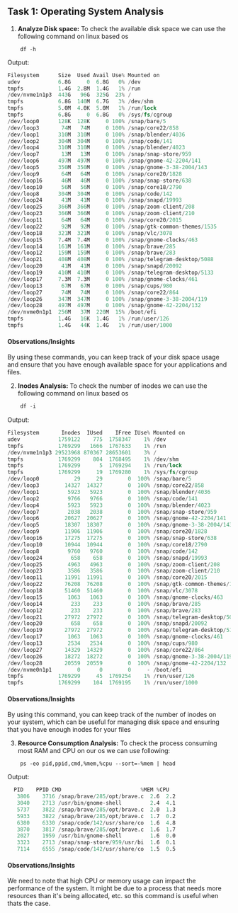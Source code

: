 ## Task 1: Operating System Analysis

1. **Analyze Disk space:**
To check the available disk space we can use the following command on linux based os
```shell
    df -h
```
Output:
```s
Filesystem      Size  Used Avail Use% Mounted on
udev            6.8G     0  6.8G   0% /dev
tmpfs           1.4G  2.8M  1.4G   1% /run
/dev/nvme1n1p3  443G   96G  325G  23% /
tmpfs           6.8G  140M  6.7G   3% /dev/shm
tmpfs           5.0M  4.0K  5.0M   1% /run/lock
tmpfs           6.8G     0  6.8G   0% /sys/fs/cgroup
/dev/loop0      128K  128K     0 100% /snap/bare/5
/dev/loop3       74M   74M     0 100% /snap/core22/858
/dev/loop1      310M  310M     0 100% /snap/blender/4036
/dev/loop2      304M  304M     0 100% /snap/code/141
/dev/loop4      310M  310M     0 100% /snap/blender/4023
/dev/loop7       13M   13M     0 100% /snap/snap-store/959
/dev/loop6      497M  497M     0 100% /snap/gnome-42-2204/141
/dev/loop5      350M  350M     0 100% /snap/gnome-3-38-2004/143
/dev/loop9       64M   64M     0 100% /snap/core20/1828
/dev/loop16      46M   46M     0 100% /snap/snap-store/638
/dev/loop10      56M   56M     0 100% /snap/core18/2790
/dev/loop8      304M  304M     0 100% /snap/code/142
/dev/loop24      41M   41M     0 100% /snap/snapd/19993
/dev/loop25     366M  366M     0 100% /snap/zoom-client/208
/dev/loop23     366M  366M     0 100% /snap/zoom-client/210
/dev/loop11      64M   64M     0 100% /snap/core20/2015
/dev/loop22      92M   92M     0 100% /snap/gtk-common-themes/1535
/dev/loop18     321M  321M     0 100% /snap/vlc/3078
/dev/loop15     7.4M  7.4M     0 100% /snap/gnome-clocks/463
/dev/loop14     161M  161M     0 100% /snap/brave/285
/dev/loop12     159M  159M     0 100% /snap/brave/283
/dev/loop21     408M  408M     0 100% /snap/telegram-desktop/5088
/dev/loop20      41M   41M     0 100% /snap/snapd/20092
/dev/loop19     410M  410M     0 100% /snap/telegram-desktop/5133
/dev/loop17     7.3M  7.3M     0 100% /snap/gnome-clocks/461
/dev/loop13      67M   67M     0 100% /snap/cups/980
/dev/loop27      74M   74M     0 100% /snap/core22/864
/dev/loop26     347M  347M     0 100% /snap/gnome-3-38-2004/119
/dev/loop28     497M  497M     0 100% /snap/gnome-42-2204/132
/dev/nvme0n1p1  256M   37M  220M  15% /boot/efi
tmpfs           1.4G   16K  1.4G   1% /run/user/126
tmpfs           1.4G   44K  1.4G   1% /run/user/1000
```
#### Observations/Insights
By using these commands, you can keep track of your disk space usage and ensure that you have enough available space for your applications and files.

2. **Inodes Analysis:**
To check the number of inodes we can use the following command on linux based os
```s
    df -i
```
Output:
```s
Filesystem       Inodes  IUsed    IFree IUse% Mounted on
udev            1759122    775  1758347    1% /dev
tmpfs           1769299   1666  1767633    1% /run
/dev/nvme1n1p3 29523968 870367 28653601    3% /
tmpfs           1769299    804  1768495    1% /dev/shm
tmpfs           1769299      5  1769294    1% /run/lock
tmpfs           1769299     19  1769280    1% /sys/fs/cgroup
/dev/loop0           29     29        0  100% /snap/bare/5
/dev/loop3        14327  14327        0  100% /snap/core22/858
/dev/loop1         5923   5923        0  100% /snap/blender/4036
/dev/loop2         9766   9766        0  100% /snap/code/141
/dev/loop4         5923   5923        0  100% /snap/blender/4023
/dev/loop7         2038   2038        0  100% /snap/snap-store/959
/dev/loop6        20627  20627        0  100% /snap/gnome-42-2204/141
/dev/loop5        18307  18307        0  100% /snap/gnome-3-38-2004/143
/dev/loop9        11906  11906        0  100% /snap/core20/1828
/dev/loop16       17275  17275        0  100% /snap/snap-store/638
/dev/loop10       10944  10944        0  100% /snap/core18/2790
/dev/loop8         9760   9760        0  100% /snap/code/142
/dev/loop24         658    658        0  100% /snap/snapd/19993
/dev/loop25        4963   4963        0  100% /snap/zoom-client/208
/dev/loop23        3586   3586        0  100% /snap/zoom-client/210
/dev/loop11       11991  11991        0  100% /snap/core20/2015
/dev/loop22       76208  76208        0  100% /snap/gtk-common-themes/1535
/dev/loop18       51460  51460        0  100% /snap/vlc/3078
/dev/loop15        1063   1063        0  100% /snap/gnome-clocks/463
/dev/loop14         233    233        0  100% /snap/brave/285
/dev/loop12         233    233        0  100% /snap/brave/283
/dev/loop21       27972  27972        0  100% /snap/telegram-desktop/5088
/dev/loop20         658    658        0  100% /snap/snapd/20092
/dev/loop19       27972  27972        0  100% /snap/telegram-desktop/5133
/dev/loop17        1063   1063        0  100% /snap/gnome-clocks/461
/dev/loop13        2534   2534        0  100% /snap/cups/980
/dev/loop27       14329  14329        0  100% /snap/core22/864
/dev/loop26       18272  18272        0  100% /snap/gnome-3-38-2004/119
/dev/loop28       20559  20559        0  100% /snap/gnome-42-2204/132
/dev/nvme0n1p1        0      0        0     - /boot/efi
tmpfs           1769299     45  1769254    1% /run/user/126
tmpfs           1769299    104  1769195    1% /run/user/1000
```
#### Observations/Insights
By using this command, you can keep track of the number of inodes on your system, which can be useful for managing disk space and ensuring that you have enough inodes for your files

3. **Resource Consumption Analysis:**
To check the process consuming most RAM and CPU on our os we can use following:
```shell
    ps -eo pid,ppid,cmd,%mem,%cpu --sort=-%mem | head
```
Output:
```s
  PID    PPID CMD                         %MEM %CPU
   3806    3716 /snap/brave/285/opt/brave.c  2.6  2.2
   3040    2713 /usr/bin/gnome-shell         2.4  4.1
   5737    3822 /snap/brave/285/opt/brave.c  2.0  1.3
   5933    3822 /snap/brave/285/opt/brave.c  1.7  0.2
   6380    6330 /snap/code/142/usr/share/co  1.6  4.8
   3870    3817 /snap/brave/285/opt/brave.c  1.6  1.7
   2027    1959 /usr/bin/gnome-shell         1.6  0.0
   3323    2713 /snap/snap-store/959/usr/bi  1.6  0.1
   7114    6555 /snap/code/142/usr/share/co  1.5  0.5
```
#### Observations/Insights
 We need to note that high CPU or memory usage can impact the performance of the system. It might be due to a process that needs more resources than it's being allocated, etc. so this command is useful when thats the case.